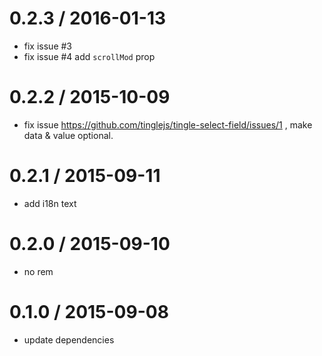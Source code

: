 0.2.3 / 2016-01-13
==================

* fix issue #3
* fix issue #4 add `scrollMod` prop

0.2.2 / 2015-10-09
==================

* fix issue https://github.com/tinglejs/tingle-select-field/issues/1 , make data & value optional.

0.2.1 / 2015-09-11
==================

* add i18n text


0.2.0 / 2015-09-10
==================

 * no rem

0.1.0 / 2015-09-08
==================

 * update dependencies

